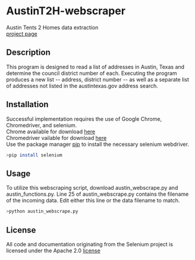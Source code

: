 # AustinT2H-webscraper
Austin Tents 2 Homes data extraction
<br>[project page](www.lizma.de/T2Haustin/austin_landing.html)

## Description
This program is designed to read a list of addresses in Austin, Texas and determine the council district number of each. Executing the program produces a new list -- address, district number -- as well as a separate list of addresses not listed in the austintexas.gov address search.

## Installation
Successful implementation requires the use of Google Chrome, Chromedriver, and selenium.
<br> Chrome available for download [here](https://www.google.com/chrome/)
<br>Chromedriver vailable for download [here](https://chromedriver.chromium.org/downloads)
<br>Use the package manager [pip](https://pip.pypa.io/en/stable/) to install the necessary selenium webdriver.

```bash
>pip install selenium
```
## Usage
To utilize this webscraping script, download austin_webscrape.py and austin_functions.py. Line 25 of austin_webscrape.py contains the filename of the incoming data.  Edit either this line or the data filename to match.
```bash
>python austin_webscrape.py
```

## License
All code and documentation originating from the Selenium project is licensed under the Apache 2.0 [license](http://www.apache.org/licenses/LICENSE-2.0)
